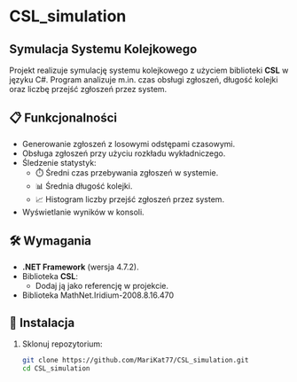 # CSL_simulation

## Symulacja Systemu Kolejkowego

Projekt realizuje symulację systemu kolejkowego z użyciem biblioteki **CSL** w języku C#. Program analizuje m.in. czas obsługi zgłoszeń, długość kolejki oraz liczbę przejść zgłoszeń przez system.

## 📋 Funkcjonalności

- Generowanie zgłoszeń z losowymi odstępami czasowymi.
- Obsługa zgłoszeń przy użyciu rozkładu wykładniczego.
- Śledzenie statystyk:
  - ⏱️ Średni czas przebywania zgłoszeń w systemie.
  - 📊 Średnia długość kolejki.
  - 📈 Histogram liczby przejść zgłoszeń przez system.
- Wyświetlanie wyników w konsoli.

## 🛠️ Wymagania

- **.NET Framework** (wersja 4.7.2).
- Biblioteka **CSL**:
  - Dodaj ją jako referencję w projekcie.
- Biblioteka MathNet.Iridium-2008.8.16.470

## 🚀 Instalacja

1. Sklonuj repozytorium:
   ```bash
   git clone https://github.com/MariKat77/CSL_simulation.git
   cd CSL_simulation
   ```
